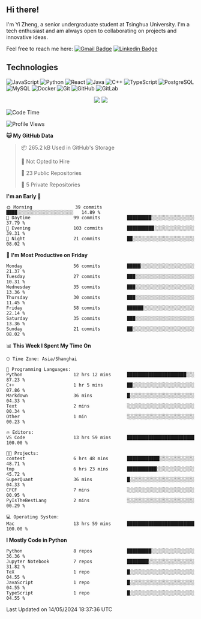 ## Hi there!

I'm Yi Zheng, a senior undergraduate student at Tsinghua University. I'm a tech enthusiast and am always open to collaborating on projects and innovative ideas.

Feel free to reach me here: [![Gmail Badge](https://img.shields.io/badge/-zhengyi20thu@gmail.com-c14438?style=flat-square&logo=Gmail&logoColor=white&link=mailto:zhengyi20thu@gmail.com)](mailto:zhengyi20thu@gmail.com)
[![Linkedin Badge](https://img.shields.io/badge/-yizheng20-blue?style=flat-square&logo=Linkedin&logoColor=white&link=https://www.linkedin.com/in/yizheng20/)](https://www.linkedin.com/in/yi-zheng-mfe/)

## Technologies

![JavaScript](https://img.shields.io/badge/-JavaScript-black?style=flat-square&logo=javascript)
![Python](https://img.shields.io/badge/-Python-black?style=flat-square&logo=Python)
![React](https://img.shields.io/badge/-React-black?style=flat-square&logo=react)
![Java](https://img.shields.io/badge/-java-E34A86?style=flat-square&logo=java)
![C++](https://img.shields.io/badge/-C++-00599C?style=flat-square&logo=c)
![TypeScript](https://img.shields.io/badge/-TypeScript-007ACC?style=flat-square&logo=typescript)
![PostgreSQL](https://img.shields.io/badge/-PostgreSQL-336791?style=flat-square&logo=postgresql)
![MySQL](https://img.shields.io/badge/-MySQL-black?style=flat-square&logo=mysql)
![Docker](https://img.shields.io/badge/-Docker-black?style=flat-square&logo=docker)
![Git](https://img.shields.io/badge/-Git-black?style=flat-square&logo=git)
![GitHub](https://img.shields.io/badge/-GitHub-181717?style=flat-square&logo=github)
![GitLab](https://img.shields.io/badge/-GitLab-FCA121?style=flat-square&logo=gitlab)

<p align="center">
    <img src = "https://github-readme-stats.vercel.app/api?username=Zheng-Yi-git&show_icons=true&theme=yeblu&hide_border=true&count_private=true">
    <img src = "https://github-readme-stats.vercel.app/api/top-langs/?username=Zheng-Yi-git&hide=html,css&theme=yeblu&layout=compact&hide_border=true&count_private=true&langs_count=8">
</p>

<!--START_SECTION:waka-->
![Code Time](http://img.shields.io/badge/Code%20Time-974%20hrs%2037%20mins-blue)

![Profile Views](http://img.shields.io/badge/Profile%20Views-44-blue)

**🐱 My GitHub Data** 

> 📦 265.2 kB Used in GitHub's Storage 
 > 
> 🚫 Not Opted to Hire
 > 
> 📜 23 Public Repositories 
 > 
> 🔑 5 Private Repositories 
 > 
**I'm an Early 🐤** 

```text
🌞 Morning                39 commits          ████░░░░░░░░░░░░░░░░░░░░░   14.89 % 
🌆 Daytime                99 commits          █████████░░░░░░░░░░░░░░░░   37.79 % 
🌃 Evening                103 commits         ██████████░░░░░░░░░░░░░░░   39.31 % 
🌙 Night                  21 commits          ██░░░░░░░░░░░░░░░░░░░░░░░   08.02 % 
```
📅 **I'm Most Productive on Friday** 

```text
Monday                   56 commits          █████░░░░░░░░░░░░░░░░░░░░   21.37 % 
Tuesday                  27 commits          ███░░░░░░░░░░░░░░░░░░░░░░   10.31 % 
Wednesday                35 commits          ███░░░░░░░░░░░░░░░░░░░░░░   13.36 % 
Thursday                 30 commits          ███░░░░░░░░░░░░░░░░░░░░░░   11.45 % 
Friday                   58 commits          ██████░░░░░░░░░░░░░░░░░░░   22.14 % 
Saturday                 35 commits          ███░░░░░░░░░░░░░░░░░░░░░░   13.36 % 
Sunday                   21 commits          ██░░░░░░░░░░░░░░░░░░░░░░░   08.02 % 
```


📊 **This Week I Spent My Time On** 

```text
🕑︎ Time Zone: Asia/Shanghai

💬 Programming Languages: 
Python                   12 hrs 12 mins      ██████████████████████░░░   87.23 % 
C++                      1 hr 5 mins         ██░░░░░░░░░░░░░░░░░░░░░░░   07.86 % 
Markdown                 36 mins             █░░░░░░░░░░░░░░░░░░░░░░░░   04.33 % 
Text                     2 mins              ░░░░░░░░░░░░░░░░░░░░░░░░░   00.34 % 
Other                    1 min               ░░░░░░░░░░░░░░░░░░░░░░░░░   00.23 % 

🔥 Editors: 
VS Code                  13 hrs 59 mins      █████████████████████████   100.00 % 

🐱‍💻 Projects: 
contest                  6 hrs 48 mins       ████████████░░░░░░░░░░░░░   48.71 % 
tmp                      6 hrs 23 mins       ███████████░░░░░░░░░░░░░░   45.72 % 
SuperQuant               36 mins             █░░░░░░░░░░░░░░░░░░░░░░░░   04.33 % 
CFCF                     7 mins              ░░░░░░░░░░░░░░░░░░░░░░░░░   00.95 % 
PyIsTheBestLang          2 mins              ░░░░░░░░░░░░░░░░░░░░░░░░░   00.29 % 

💻 Operating System: 
Mac                      13 hrs 59 mins      █████████████████████████   100.00 % 
```

**I Mostly Code in Python** 

```text
Python                   8 repos             █████████░░░░░░░░░░░░░░░░   36.36 % 
Jupyter Notebook         7 repos             ████████░░░░░░░░░░░░░░░░░   31.82 % 
TeX                      1 repo              █░░░░░░░░░░░░░░░░░░░░░░░░   04.55 % 
JavaScript               1 repo              █░░░░░░░░░░░░░░░░░░░░░░░░   04.55 % 
TypeScript               1 repo              █░░░░░░░░░░░░░░░░░░░░░░░░   04.55 % 
```




 Last Updated on 14/05/2024 18:37:36 UTC
<!--END_SECTION:waka-->
